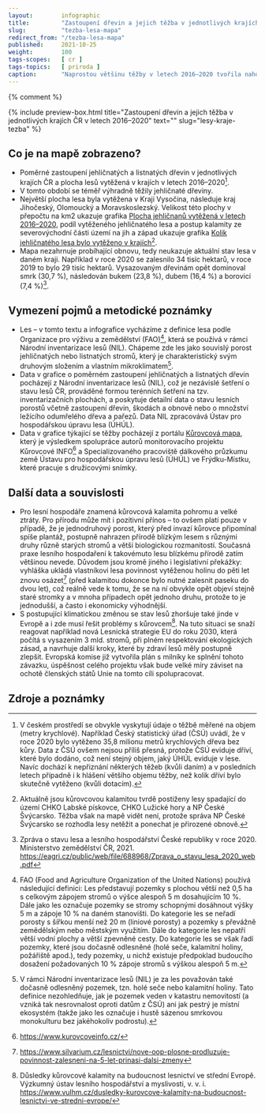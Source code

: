 ```yaml
---
layout:        infographic
title:         "Zastoupení dřevin a jejich těžba v jednotlivých krajích ČR v letech 2016–2020"
slug:          "tezba-lesa-mapa"
redirect_from: "/tezba-lesa-mapa"
published:     2021-10-25
weight:        100
tags-scopes:   [ cr ]
tags-topics:   [ priroda ]
caption:       "Naprostou většinu těžby v letech 2016–2020 tvořila nahodilá těžba, která je převážně spojena s kůrovcovou kalamitou. Těžil se hlavně smrk a nejvíce postižen byl Kraj Vysočina a také Olomoucký a Moravskoslezský kraj."
---
```


{% comment %}

{% include preview-box.html
    title="Zastoupení dřevin a jejich těžba v jednotlivých krajích ČR v letech 2016–2020"
    text=""
    slug="lesy-kraje-tezba"
%}

## Co je na mapě zobrazeno?
- Poměrné zastoupení jehličnatých a listnatých dřevin v jednotlivých krajích ČR a plocha lesů vytěžená v krajích v letech 2016–2020[^1]. 
- V tomto období se téměř výhradně těžily jehličnaté dřeviny. 
- Největší plocha lesa byla vytěžena v Kraji Vysočina, následuje kraj Jihočeský, Olomoucký a Moravskoslezský. Velikost této plochy v přepočtu na km2 ukazuje grafika [Plocha jehličnanů vytěžená v letech 2016–2020](https://faktaoklimatu.cz/infografiky/tezba-lesa-plocha), podíl vytěženého jehličnatého lesa a postup kalamity ze severovýchodní části území na jih a západ ukazuje grafika [Kolik jehličnatého lesa bylo vytěženo v krajích](https://faktaoklimatu.cz/infografiky/tezba-lesa-vyvoj)[^2].
- Mapa nezahrnuje probíhající obnovu, tedy neukazuje aktuální stav lesa v daném kraji. Například v roce 2020 se zalesnilo 34 tisíc hektarů, v roce 2019 to bylo 29 tisíc hektarů.  Vysazovaným dřevinám opět dominoval smrk (30,7 %), následován bukem (23,8 %), dubem (16,4 %) a borovicí (7,4 %)[^3].

## Vymezení pojmů a metodické poznámky
- Les – v tomto textu a infografice vycházíme z definice lesa podle Organizace pro výživu a zemědělství (FAO)[^10], která se používá v rámci Národní inventarizace lesů (NIL). Chápeme zde les jako souvislý porost jehličnatých nebo listnatých stromů, který je charakteristický svým druhovým složením a vlastním mikroklimatem[^11].
- Data v grafice o poměrném zastoupení jehličnatých a listnatých dřevin pocházejí z Národní inventarizace lesů (NIL), což je nezávislé šetření o stavu lesů ČR, prováděné formou terénních šetření na tzv. inventarizačních plochách, a poskytuje detailní data o stavu lesních porostů včetně zastoupení dřevin, škodách a obnově nebo o množství ležícího odumřelého dřeva a pařezů. Data NIL zpracovává Ústav pro hospodářskou úpravu lesa (ÚHÚL).
- Data v grafice týkající se těžby pocházejí z portálu [Kůrovcová mapa](https://www.kurovcovamapa.cz/), který je výsledkem spolupráce autorů monitorovacího projektu Kůrovcové INFO[^12] a Specializovaného pracoviště dálkového průzkumu země Ústavu pro hospodářskou úpravu lesů (ÚHÚL) ve Frýdku-Místku, které pracuje s družicovými snímky.

## Další data a souvislosti
- Pro lesní hospodáře znamená kůrovcová kalamita pohromu a velké ztráty. Pro přírodu může mít i pozitivní přínos – to ovšem platí pouze v případě, že je jednodruhový porost, který před invazí kůrovce připomínal spíše plantáž, postupně nahrazen přírodě blízkým lesem s různými druhy různě starých stromů a větší biologickou rozmanitostí. Současná praxe lesního hospodaření k takovémuto lesu blízkému přírodě zatím většinou nevede. Důvodem jsou kromě jiného i legislativní překážky: vyhláška ukládá vlastníkovi lesa povinnost vytěženou holinu do pěti let znovu osázet[^5] (před kalamitou dokonce bylo nutné zalesnit paseku do dvou let), což reálně vede k tomu, že se na ní obvykle opět objeví stejně staré stromky a v mnoha případech opět jednoho druhu, protože to je jednodušší, a často i ekonomicky výhodnější.  
- S postupující klimatickou změnou se stav lesů zhoršuje také jinde v Evropě a i zde musí řešit problémy s kůrovcem[^6]. Na tuto situaci se snaží reagovat například nová Lesnická strategie EU do roku 2030, která počítá s vysazením 3 mld. stromů, při plném respektování ekologických zásad, a navrhuje další kroky, které by zdraví lesů měly postupně zlepšit. Evropská komise již vytvořila plán s milníky ke splnění tohoto závazku, úspěšnost celého projektu však bude velké míry záviset na ochotě členských států Unie na tomto  cíli spolupracovat.

## Zdroje a poznámky

[^1]: V českém prostředí se obvykle vyskytují údaje o těžbě měřené na objem (metry krychlové). Například Český statistický úřad (ČSÚ) uvádí, že v roce 2020 bylo vytěženo 35,8 milionu metrů krychlových dřeva bez kůry. Data z ČSÚ ovšem nejsou příliš přesná, protože ČSÚ eviduje dříví, které bylo dodáno, což není stejný objem, jaký ÚHÚL eviduje v lese. Navíc dochází k nepřiznání některých těžeb (kvůli daním) a v posledních letech případně i k hlášení většího objemu těžby, než kolik dříví bylo skutečně vytěženo (kvůli dotacím).

[^2]: Aktuálně jsou kůrovcovou kalamitou tvrdě postiženy lesy spadající do území CHKO Labské pískovce, CHKO Lužické hory a NP České Švýcarsko. Těžba však na mapě vidět není, protože správa NP České Švýcarsko se rozhodla lesy netěžit a ponechat je přirozené obnově.

[^3]: Zpráva o stavu lesa a lesního hospodářství České republiky v roce 2020. Ministerstvo zemědělství ČR, 2021. https://eagri.cz/public/web/file/688968/Zprava_o_stavu_lesa_2020_web.pdf

[^5]: https://www.silvarium.cz/lesnictvi/nove-oop-plosne-prodluzuje-povinnost-zalesneni-na-5-let-prinasi-dalsi-zmeny 

[^6]: Důsledky kůrovcové kalamity na budoucnost lesnictví ve střední Evropě. Výzkumný ústav lesního hospodářství a myslivosti, v. v. i.  https://www.vulhm.cz/dusledky-kurovcove-kalamity-na-budoucnost-lesnictvi-ve-stredni-evrope/

[^10]: FAO (Food and Agriculture Organization of the United Nations) používá následující definici: Les představují pozemky s plochou větší než 0,5 ha s celkovým zápojem stromů o výšce alespoň 5 m dosahujícím 10 %. Dále jako les označuje pozemky se stromy schopnými dosáhnout výšky 5 m a zápoje 10 % na daném stanovišti. Do kategorie les se neřadí porosty s šířkou menší než 20 m (liniové porosty) a pozemky s převážně zemědělským nebo městským využitím. Dále do kategorie les nepatří větší vodní plochy a větší zpevněné cesty. Do kategorie les se však řadí pozemky, které jsou dočasně odlesněné (holé seče, kalamitní holiny, požářiště apod.), tedy pozemky, u nichž existuje předpoklad budoucího dosažení požadovaných 10 % zápoje stromů s výškou alespoň 5 m.

[^11]: V rámci Národní inventarizace lesů (NIL) je za les považován také dočasně odlesněný pozemek, tzn. holé seče nebo kalamitní holiny. Tato definice nezohledňuje, jak je pozemek veden v katastru nemovitostí (a vzniká tak nesrovnalost oproti datům z ČSÚ) ani jak pestrý je místní ekosystém (takže jako les označuje i hustě sázenou smrkovou monokulturu bez jakéhokoliv podrostu).

[^12]: https://www.kurovcoveinfo.cz/

[^13]: Viz text [Co přináší nová Lesnická strategie EU do roku 2030?](https://faktaoklimatu.cz/explainery/lesnicka-strategie-eu)
{% endcomment %}
